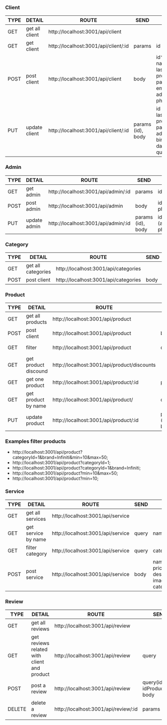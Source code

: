 ### Client

| TYPE | DETAIL         | ROUTE                                | SEND              | INFO                                                                                                                              |
| ---- | -------------- | ------------------------------------ | ----------------- | --------------------------------------------------------------------------------------------------------------------------------- |
| GET  | get all client | http://localhost:3001/api/client     |                   |                                                                                                                                   |
| GET  | get client     | http://localhost:3001/api/client/:id | params            | id                                                                                                                                |
| POST | post client    | http://localhost:3001/api/client     | body              | id*, name_client*, lastname_client*, profile_picture, password*, email*, address*, phone, birthday                                |
| PUT  | update client  | http://localhost:3001/api/client/:id | params (id), body | id / name_client, lastname_client, profile_picture, password, email, address, phone, birthday) y la data que se quiera actualizar |

### Admin

| TYPE | DETAIL       | ROUTE                               | SEND              | INFO                                                                                                   |
| ---- | ------------ | ----------------------------------- | ----------------- | ------------------------------------------------------------------------------------------------------ |
| GET  | get admin    | http://localhost:3001/api/admin/:id | params            | id                                                                                                     |
| POST | post admin   | http://localhost:3001/api/admin     | body              | id*,admin_name*,password*,profile_picture,email*,address, phone                                        |
| PUT  | update admin | http://localhost:3001/api/admin/:id | params (id), body | id / (admin_name*,password*,profile_picture,email\*,address, phone) y la data que se quiera actualizar |

### Category

| TYPE | DETAIL             | ROUTE                                | SEND | INFO          |
| ---- | ------------------ | ------------------------------------ | ---- | ------------- |
| GET  | get all categories | http://localhost:3001/api/categories |      |               |
| POST | post client        | http://localhost:3001/api/categories | body | name_category |

### Product

| TYPE | DETAIL               | ROUTE                                       | SEND              | INFO                                                                                                                            |
| ---- | -------------------- | ------------------------------------------- | ----------------- | ------------------------------------------------------------------------------------------------------------------------------- |
| GET  | get all products     | http://localhost:3001/api/product           |                   |                                                                                                                                 |
| POST | post client          | http://localhost:3001/api/product           | body              | product_name*,stock*,cost_by_unit*,description*,category*,warranty*,brand*,image*,discount                                      |
| GET  | filter               | http://localhost:3001/api/product           | query             | depende del filtro a aplicar se recibe **categoryId, brand, min, max, (orderName(ASC-DESC) ó orderPrice(ASC-DESC))**            |
| GET  | get product discound | http://localhost:3001/api/product/discounts |                   |
| GET  | get one product      | http://localhost:3001/api/product/:id       | params            | id                                                                                                                              |
| GET  | get product by name  | http://localhost:3001/api/product/          | query             | name                                                                                                                            |
| PUT  | update product       | http://localhost:3001/api/product/:id       | params (id), body | id / (product_name*,stock*,cost_by_unit*,description*,category*, warranty*, brand*, image* ) y la data que se quiera actualizar |

### Examples filter products

- http://localhost:3001/api/product?categoryId=1&brand=Infiniti&min=10&max=50;
- http://localhost:3001/api/product?categoryId=1;
- http://localhost:3001/api/product?categoryId=1&brand=Infiniti;
- http://localhost:3001/api/product?min=10&max=50;
- http://localhost:3001/api/product?min=10;

### Service

| TYPE | DETAIL              | ROUTE                             | SEND  | INFO                                                  |
| ---- | ------------------- | --------------------------------- | ----- | ----------------------------------------------------- |
| GET  | get all services    | http://localhost:3001/api/service |       |
| GET  | get service by name | http://localhost:3001/api/service | query | name                                                  |
| GET  | filter category     | http://localhost:3001/api/service | query | category                                              |
| POST | post service        | http://localhost:3001/api/service | body  | name_service*, price, description*, image*, category* |

### Review

| TYPE   | DETAIL                                      | ROUTE                                | SEND                               | INFO                |
| ------ | ------------------------------------------- | ------------------------------------ | ---------------------------------- | ------------------- |
| GET    | get all reviews                             | http://localhost:3001/api/review     |                                    |                     |
| GET    | get reviews related with client and product | http://localhost:3001/api/review     | query                              | idClient, idProduct |
| POST   | post a review                               | http://localhost:3001/api/review     | query(idClient, idProduct)\*, body | rank, comment       |
| DELETE | delete a review                             | http://localhost:3001/api/review/:id | params                             | id                  |
